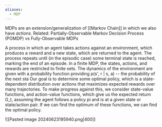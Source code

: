 ```yaml
---
aliases:
  - MDP
---
```

MDPs are an extension/generalization of [[Markov Chain]] in which we also have *actions.*
Related: Partially-Observable Markov Decision Process (POMDP) vs Fully-Observable MDPs

A process in which an agent takes actions against an environment, which produces a reward and a new state, which are returned to the agent. The process repeats until (in the episodic case) some terminal state is reached, marking the end of an episode.
In a finite MDP, the states, actions, and rewards are restricted to finite sets. 
The dynamics of the environment are given with a probability function providing p(s', r | s, a) -- the probability of the next sta
Our goal is to determine some optimal policy, which is a state-dependent distribution over actions that maximizes expected rewards over many trajectories.
To make progress against this, we consider state-value functions, and action-value functions, which give us the expected return G_t, assuming the agent follows a policy pi and is at a given state or state/action pair.
If we can find the optimum of these functions, we can find the optimal policy.

![[Pasted image 20240623195940.png|400]]